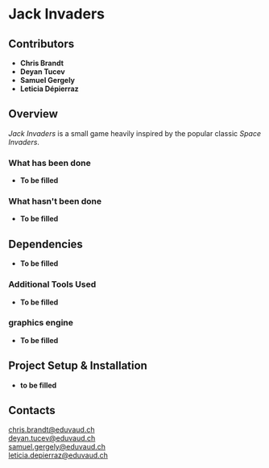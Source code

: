 # **Jack Invaders**

## **Contributors**
- **Chris Brandt**  
- **Deyan Tucev**
- **Samuel Gergely**
- **Leticia Dépierraz**

## **Overview**
*Jack Invaders* is a small game heavily inspired by the popular classic *Space Invaders*.

### What has been done
- **To be filled**
  
### What hasn't been done
- **To be filled** 

## **Dependencies**
- **To be filled** 

### **Additional Tools Used**
- **To be filled**

### **graphics engine**
- **To be filled**

## **Project Setup & Installation**
- **to be filled**

## **Contacts**
chris.brandt@eduvaud.ch  
deyan.tucev@eduvaud.ch  
samuel.gergely@eduvaud.ch  
leticia.depierraz@eduvaud.ch  